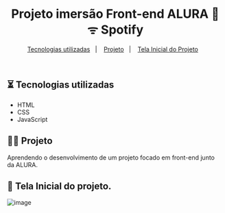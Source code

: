 

<h1 align="center">Projeto imersão Front-end ALURA 💙️ ᯤ Spotify</h1>

<p align="center">
   <a href="#-tecnologia-sutilizadas">Tecnologias utilizadas</a>&nbsp;&nbsp;&nbsp;|&nbsp;&nbsp;&nbsp;
   <a href="#-projeto">Projeto</a>&nbsp;&nbsp;&nbsp;|&nbsp;&nbsp;&nbsp;
   <a href="#-telainicialdoprojeto">Tela Inicial do Projeto</a>&nbsp;&nbsp;&nbsp;
</p>

<br>

  ## ⏳ Tecnologias utilizadas

- HTML
- CSS
- JavaScript


 ## 👩‍💻 Projeto
Aprendendo o desenvolvimento de um projeto focado em front-end junto da ALURA.

  ## 🌃 Tela Inicial do projeto.
![image](https://github.com/FabiiHelena/spotify-imersao-alura/assets/94461288/23c6306c-9e9e-4271-bdc9-c9e994ab0c06)

